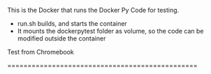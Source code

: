 This is the Docker that runs the Docker Py Code for testing. 
- run.sh builds, and starts the container
- It mounts the dockerpytest folder as volume, so the code can be modified outside the container

Test from Chromebook

===============================================
